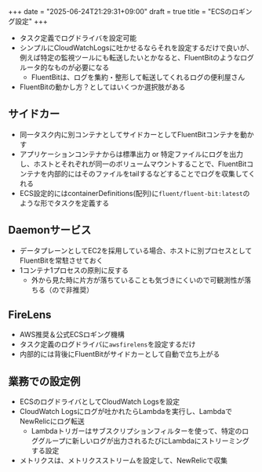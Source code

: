 +++
date = "2025-06-24T21:29:31+09:00"
draft = true
title = "ECSのロギング設定"
+++


- タスク定義でログドライバを設定可能
- シンプルにCloudWatchLogsに吐かせるならそれを設定するだけで良いが、例えば特定の監視ツールにも転送したいとかなると、FluentBitのようなログルータ的なものが必要になる
  - FluentBitは、ログを集約・整形して転送してくれるログの便利屋さん
- FluentBitの動かし方？としてはいくつか選択肢がある

## サイドカー

- 同一タスク内に別コンテナとしてサイドカーとしてFluentBitコンテナを動かす
- アプリケーションコンテナからは標準出力 or 特定ファイルにログを出力し、ホストとそれぞれが同一のボリュームマウントすることで、FluentBitコンテナを内部的にはそのファイルをtailするなどすることでログを収集してくれる
- ECS設定的にはcontainerDefinitions(配列)に`fluent/fluent-bit:latest`のような形でタスクを定義する

## Daemonサービス

- データプレーンとしてEC2を採用している場合、ホストに別プロセスとしてFluentBitを常駐させておく
- 1コンテナ1プロセスの原則に反する
  - 外から見た時に片方が落ちていることも気づきにくいので可観測性が落ちる（ので非推奨）

## FireLens

- AWS推奨＆公式ECSロギング機構
- タスク定義のログドライバに`awsfirelens`を設定するだけ
- 内部的には背後にFluentBitがサイドカーとして自動で立ち上がる

## 業務での設定例

- ECSのログドライバとしてCloudWatch Logsを設定
- CloudWatch Logsにログが吐かれたらLambdaを実行し、LambdaでNewRelicにログ転送
  - Lambdaトリガーはサブスクリプションフィルターを使って、特定のロググループに新しいログが出力されるたびにLambdaにストリーミングする設定
- メトリクスは、メトリクスストリームを設定して、NewRelicで収集